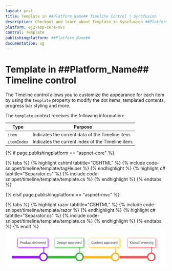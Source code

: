 ```yaml
---
layout: post
title: Template in ##Platform_Name## Timeline Control | Syncfusion
description: Checkout and learn about Template in Syncfusion ##Platform_Name## Timeline control of Syncfusion Essential JS 2 and more.
platform: ej2-asp-core-mvc
control: Template
publishingplatform: ##Platform_Name##
documentation: ug
---
```


# Template in ##Platform_Name## Timeline control

The Timeline control allows you to customize the appearance for each item by using the `template` property to modify the dot items, templated contents, progress bar styling and more.

The `template` context receives the following information:

| Type | Purpose |
| --- | --- |
| `item` | Indicates the current data of the Timeline item. |
| `itemIndex` | Indicates the current index of the Timeline item. |

{% if page.publishingplatform == "aspnet-core" %}

{% tabs %}
{% highlight cshtml tabtitle="CSHTML" %}
{% include code-snippet/timeline/template/tagHelper %}
{% endhighlight %}
{% highlight c# tabtitle="Separator.cs" %}
{% include code-snippet/timeline/template/template.cs %}
{% endhighlight %}
{% endtabs %}

{% elsif page.publishingplatform == "aspnet-mvc" %}

{% tabs %}
{% highlight razor tabtitle="CSHTML" %}
{% include code-snippet/timeline/template/razor %}
{% endhighlight %}
{% highlight c# tabtitle="Separator.cs" %}
{% include code-snippet/timeline/template/template.cs %}
{% endhighlight %}
{% endtabs %}
{% endif %}

![Template](images/template.png)
